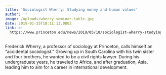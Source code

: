 ```yaml
---
title: 'Sociologist Wherry: Studying money and human values'
author: ''
image: /uploads/wherry-seminar-table.jpg
date: 2019-01-25T18:11:13.000Z
link: >-
  https://www.princeton.edu/news/2018/05/10/sociologist-wherry-studying-money-and-human-values
---
```

Frederick Wherry, a professor of sociology at Princeton, calls himself an “accidental sociologist.” Growing up in South Carolina with his twin sister and four brothers, he wanted to be a civil rights lawyer. During his undergraduate years, he traveled to Africa, and after graduation, Asia, leading him to aim for a career in international development.